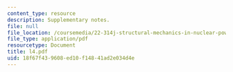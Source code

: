 ```yaml
---
content_type: resource
description: Supplementary notes.
file: null
file_location: /coursemedia/22-314j-structural-mechanics-in-nuclear-power-technology-fall-2006/18f67f439608ed10f14841ad2e034d4e_l4.pdf
file_type: application/pdf
resourcetype: Document
title: l4.pdf
uid: 18f67f43-9608-ed10-f148-41ad2e034d4e
---
```

